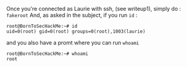 Once you're connected as Laurie with ssh, (see writeup1), simply do :
`fakeroot`
And, as asked in the subject, if you run `id` : 
```
root@BornToSecHackMe:~# id
uid=0(root) gid=0(root) groups=0(root),1003(laurie)
```
and you also have a promt where you can run `whoami`
```
root@BornToSecHackMe:~# whoami
root
```
